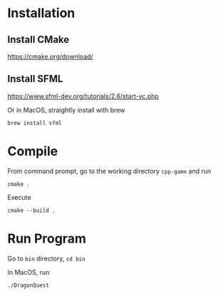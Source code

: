 # Installation
## Install CMake
https://cmake.org/download/
## Install SFML
https://www.sfml-dev.org/tutorials/2.6/start-vc.php

Or in MacOS, straightly install with brew
```
brew install sfml
```

# Compile
From command prompt, go to the working directory `cpp-game` and run
```
cmake .
```

Execute
```
cmake --build .
```

# Run Program
Go to `bin` directory, `cd bin`

In MacOS, run
```
./DragonQuest
```
